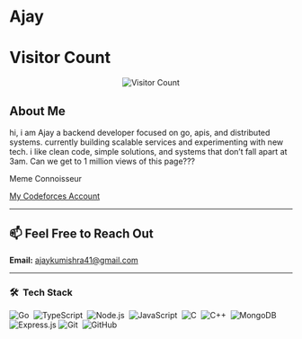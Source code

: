 <h1>Ajay</h1>

<h1>Visitor Count</h1>

<p align="center">
  <img src="https://count.getloli.com/get/@aj4y7?theme=gelbooru" alt="Visitor Count" />
</p>

<h2>About Me</h2>

hi, i am Ajay
a backend developer focused on go, apis, and distributed systems.
currently building scalable services and experimenting with new tech. i like clean code, simple solutions, and systems that don’t fall apart at 3am.
Can we get to 1 million views of this page???

Meme Connoisseur</br>

[My Codeforces Account](https://codeforces.com/profile/Aj4y)

---

## 📫 Feel Free to Reach Out

**Email:** [ajaykumishra41@gmail.com](mailto:ajaykumishra41@gmail.com)

---

### 🛠 &nbsp;Tech Stack

![Go](https://img.shields.io/badge/-Go-05122A?style=flat&logo=go&logoColor=00ADD8)&nbsp;
![TypeScript](https://img.shields.io/badge/-TypeScript-05122A?style=flat&logo=typescript&logoColor=3178C6)&nbsp;
![Node.js](https://img.shields.io/badge/-Node.js-05122A?style=flat&logo=node.js&logoColor=339933)&nbsp;
![JavaScript](https://img.shields.io/badge/-JavaScript-05122A?style=flat&logo=javascript)&nbsp;
![C](https://img.shields.io/badge/-C-05122A?style=flat&logo=C&logoColor=A8B9CC)&nbsp;
![C++](https://img.shields.io/badge/-C++-05122A?style=flat&logo=C%2B%2B&logoColor=00599C)&nbsp;
![MongoDB](https://img.shields.io/badge/-MongoDB-47A248?style=flat&logo=mongodb&logoColor=white&color=05122A&labelColor=05122A)
![Express.js](https://img.shields.io/badge/-Express.js-000000?style=flat&logo=express&logoColor=white&color=05122A&labelColor=05122A)
![Git](https://img.shields.io/badge/-Git-05122A?style=flat&logo=git)&nbsp;
![GitHub](https://img.shields.io/badge/-GitHub-05122A?style=flat&logo=github)&nbsp;
